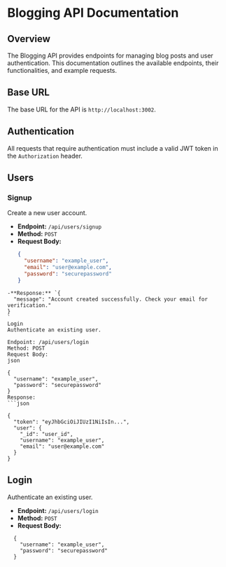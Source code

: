 # Blogging API Documentation

## Overview

The Blogging API provides endpoints for managing blog posts and user authentication. This documentation outlines the available endpoints, their functionalities, and example requests.

## Base URL

The base URL for the API is `http://localhost:3002`.

## Authentication

All requests that require authentication must include a valid JWT token in the `Authorization` header.

## Users

### Signup

Create a new user account.

- **Endpoint:** `/api/users/signup`
- **Method:** `POST`
- **Request Body:**
  ```json
  {
    "username": "example_user",
    "email": "user@example.com",
    "password": "securepassword"
  }
```
-**Response:** `{
  "message": "Account created successfully. Check your email for verification."
}
`
Login
Authenticate an existing user.

Endpoint: /api/users/login
Method: POST
Request Body:
json

{
  "username": "example_user",
  "password": "securepassword"
}
Response:
```json

{
  "token": "eyJhbGciOiJIUzI1NiIsIn...",
  "user": {
    "_id": "user_id",
    "username": "example_user",
    "email": "user@example.com"
  }
}
```
## Login

Authenticate an existing user.

- **Endpoint:** `/api/users/login`
- **Method:** `POST`
- **Request Body:**
```
  {
    "username": "example_user",
    "password": "securepassword"
  }
```


